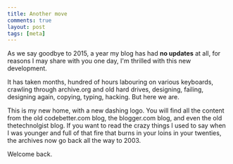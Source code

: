 ```yaml
---
title: Another move
comments: true
layout: post
tags: [meta]
---
```


As we say goodbye to 2015, a year my blog has had **no updates** at all, for reasons I may share with you one day, I'm thrilled with this new development.

It has taken months, hundred of hours labouring on various keyboards, crawling through archive.org and old hard drives, designing, failing, designing again, copying, typing, hacking. But here we are.

This is my new home, with a new dashing logo. You will find all the content from the old codebetter.com blog, the blogger.com blog, and even the old thetechnolgist blog. If you want to read the crazy things I used to say when I was younger and full of that fire that burns in your loins in your twenties, the archives now go back all the way to 2003.

Welcome back.
